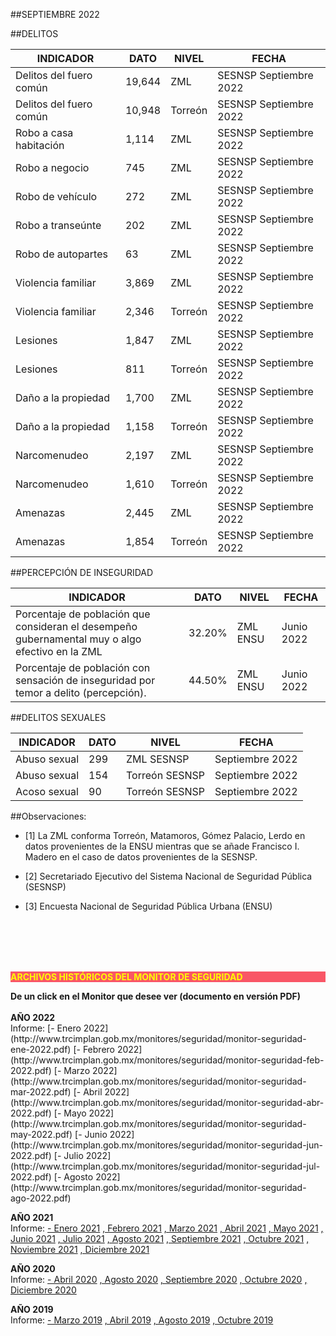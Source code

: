 
##SEPTIEMBRE 2022

##DELITOS

|INDICADOR                                |DATO       |NIVEL        |FECHA                 |
|-----------------------------------------|-----------|-------------|----------------------|
|Delitos del fuero común                  |19,644     |ZML          |SESNSP Septiembre 2022|
|Delitos del fuero común                  |10,948     |Torreón      |SESNSP Septiembre 2022|
|Robo a casa habitación                   |1,114      |ZML          |SESNSP Septiembre 2022|
|Robo a negocio                           |745        |ZML          |SESNSP Septiembre 2022|
|Robo de vehículo                         |272        |ZML          |SESNSP Septiembre 2022|
|Robo a transeúnte                        |202        |ZML          |SESNSP Septiembre 2022|
|Robo de autopartes                       |63         |ZML          |SESNSP Septiembre 2022|
|Violencia familiar                       |3,869      |ZML          |SESNSP Septiembre 2022|
|Violencia familiar                       |2,346      |Torreón      |SESNSP Septiembre 2022|
|Lesiones                                 |1,847      |ZML          |SESNSP Septiembre 2022|
|Lesiones                                 |811        |Torreón      |SESNSP Septiembre 2022|
|Daño a la propiedad                      |1,700      |ZML          |SESNSP Septiembre 2022|
|Daño a la propiedad                      |1,158      |Torreón      |SESNSP Septiembre 2022|
|Narcomenudeo                             |2,197      |ZML          |SESNSP Septiembre 2022|
|Narcomenudeo                             |1,610      |Torreón      |SESNSP Septiembre 2022|
|Amenazas                                 |2,445      |ZML          |SESNSP Septiembre 2022|
|Amenazas                                 |1,854      |Torreón      |SESNSP Septiembre 2022|

##PERCEPCIÓN DE INSEGURIDAD

|INDICADOR                                                                                          |DATO   |NIVEL      |FECHA          |
|---------------------------------------------------------------------------------------------------|-------|-----------|---------------|
|Porcentaje de población que consideran el desempeño gubernamental muy o algo efectivo en la ZML    |32.20% | ZML ENSU  |Junio 2022     |
|Porcentaje de población con sensación de inseguridad por temor a delito (percepción).              |44.50% | ZML ENSU  |Junio 2022     |


##DELITOS SEXUALES

|INDICADOR       |DATO       |NIVEL          |FECHA             |
|:--------------:|-----------|---------------|------------------|
|Abuso sexual    |299        |ZML SESNSP     |Septiembre 2022 |
|Abuso sexual    |154        |Torreón SESNSP |Septiembre 2022 |
|Acoso sexual    |90         |Torreón SESNSP |Septiembre 2022 |




##Observaciones:

- [1] La ZML conforma Torreón, Matamoros, Gómez Palacio, Lerdo en datos provenientes de la ENSU mientras que se añade Francisco I. Madero en el caso de datos provenientes de la SESNSP.

- [2] Secretariado Ejecutivo del Sistema Nacional de Seguridad Pública (SESNSP)

- [3] Encuesta Nacional de Seguridad Pública Urbana (ENSU)


</br></br></br></br>

<p style="background-color:#f95666;color:yellow;"><strong>ARCHIVOS HISTÓRICOS DEL MONITOR DE SEGURIDAD</strong></p>
<b> De un click en el Monitor que desee ver (documento en versión PDF)</b>
</br></br>
<b> AÑO 2022 </b>
</br>
Informe:
[- Enero 2022](http://www.trcimplan.gob.mx/monitores/seguridad/monitor-seguridad-ene-2022.pdf)
[- Febrero 2022](http://www.trcimplan.gob.mx/monitores/seguridad/monitor-seguridad-feb-2022.pdf)
[- Marzo 2022](http://www.trcimplan.gob.mx/monitores/seguridad/monitor-seguridad-mar-2022.pdf)
[- Abril 2022](http://www.trcimplan.gob.mx/monitores/seguridad/monitor-seguridad-abr-2022.pdf)
[- Mayo 2022](http://www.trcimplan.gob.mx/monitores/seguridad/monitor-seguridad-may-2022.pdf)
[- Junio 2022](http://www.trcimplan.gob.mx/monitores/seguridad/monitor-seguridad-jun-2022.pdf)
[- Julio 2022](http://www.trcimplan.gob.mx/monitores/seguridad/monitor-seguridad-jul-2022.pdf)
[- Agosto 2022](http://www.trcimplan.gob.mx/monitores/seguridad/monitor-seguridad-ago-2022.pdf)
</br>

<b> AÑO 2021 </b>
</br>
Informe:
[- Enero 2021](http://www.trcimplan.gob.mx/monitores/seguridad/monitor-seguridad-ene-2021.pdf)
[, Febrero 2021](http://www.trcimplan.gob.mx/monitores/seguridad/monitor-seguridad-feb-2021.pdf)
[, Marzo 2021](http://www.trcimplan.gob.mx/monitores/seguridad/monitor-seguridad-mar-2021.pdf)
[, Abril 2021](http://www.trcimplan.gob.mx/monitores/seguridad/monitor-seguridad-abr-2021.pdf)
[, Mayo 2021](http://www.trcimplan.gob.mx/monitores/seguridad/monitor-seguridad-may-2021.pdf)
[, Junio 2021](http://www.trcimplan.gob.mx/monitores/seguridad/monitor-seguridad-jun-2021.pdf)
[, Julio 2021](http://www.trcimplan.gob.mx/monitores/seguridad/monitor-seguridad-jul-2021.pdf)
[, Agosto 2021](http://www.trcimplan.gob.mx/monitores/seguridad/monitor-seguridad-ago-2021.pdf)
[, Septiembre 2021](http://www.trcimplan.gob.mx/monitores/seguridad/monitor-seguridad-sep-2021.pdf)
[, Octubre 2021](http://www.trcimplan.gob.mx/monitores/seguridad/monitor-seguridad-oct-2021.pdf)
[, Noviembre 2021](http://www.trcimplan.gob.mx/monitores/seguridad/monitor-seguridad-nov-2021.pdf)
[, Diciembre 2021](http://www.trcimplan.gob.mx/monitores/seguridad/monitor-seguridad-dic-2021.pdf)
</br>

<b> AÑO 2020 </b>
</br>
Informe:
[- Abril 2020](http://www.trcimplan.gob.mx/monitores/seguridad/Monitor-Seguridad-abril-2020.pdf)
[, Agosto 2020](http://www.trcimplan.gob.mx/monitores/seguridad/Monitor-Seguridad-agosto-2020.pdf)
[, Septiembre 2020](http://www.trcimplan.gob.mx/monitores/seguridad/monitor-seguridad-sep-2020.pdf)
[, Octubre 2020](http://www.trcimplan.gob.mx/monitores/seguridad/monitor-seguridad-oct-2020.pdf)
[, Diciembre 2020](http://www.trcimplan.gob.mx/monitores/seguridad/monitor-seguridad-dic-2020.pdf)
</br>

<b> AÑO 2019 </b>
</br>
Informe:
[- Marzo 2019](http://www.trcimplan.gob.mx/monitores/seguridad/Monitor-seguridad-2018.pdf)
[, Abril 2019](http://www.trcimplan.gob.mx/monitores/seguridad/Monitor-Seguridad-abril-2019.pdf)
[, Agosto 2019](http://www.trcimplan.gob.mx/monitores/seguridad/Monitor-Seguridad-Agosto-2019.pdf)
[, Octubre 2019](http://www.trcimplan.gob.mx/monitores/seguridad/Monitor-Seguridad-Octubre-2019.pdf)

</br>
